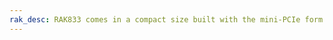 ```yaml
---
rak_desc: RAK833 comes in a compact size built with the mini-PCIe form factor that enables easy integration into an application board. It is compatible with the 3G/LTE modules of the mini-PCIe type. This module is for smart metering fixed networks.
---
```


<rk-redirect to="/Product-Categories/WisLink/RAK833/Overview/" />